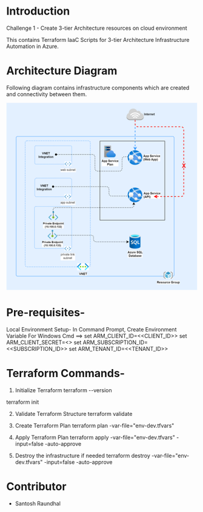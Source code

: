 # Introduction 
Challenge 1 - Create 3-tier Architecture resources on cloud environment

This contains Terraform IaaC Scripts for 3-tier Architecture Infrastructure Automation in Azure.

# Architecture Diagram
Following diagram contains infrastructure components which are created and connectivity between them.

![3-tier architecture](./3-tier-architecture.png)

# Pre-requisites-
Local Environment Setup-
In Command Prompt, Create Environment Variable
For Windows Cmd ==>
set ARM_CLIENT_ID=<<CLIENT_ID>>
set ARM_CLIENT_SECRET=<<SECRET>>
set ARM_SUBSCRIPTION_ID=<<SUBSCRIPTION_ID>>
set ARM_TENANT_ID=<<TENANT_ID>>

# Terraform Commands-

1. Initialize Terraform
terraform --version

terraform init

2. Validate Terraform Structure
terraform validate

3. Create Terraform Plan
terraform plan -var-file="env-dev.tfvars"

4. Apply Terraform Plan
terraform apply -var-file="env-dev.tfvars" -input=false -auto-approve

5. Destroy the infrastructure if needed
terraform destroy -var-file="env-dev.tfvars" -input=false -auto-approve



# Contributor
- Santosh Raundhal